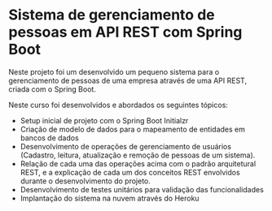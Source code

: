 # Sistema de gerenciamento de pessoas em API REST com Spring Boot
Neste projeto foi um desenvolvido um pequeno sistema para o gerenciamento de pessoas de uma empresa através de uma API REST, criada com o Spring Boot.

Neste curso foi desenvolvidos e abordados os seguintes tópicos:

<ul> 
  <li>Setup inicial de projeto com o Spring Boot Initialzr</li>
  <li>Criação de modelo de dados para o mapeamento de entidades em bancos de dados</li>
  <li>Desenvolvimento de operações de gerenciamento de usuários (Cadastro, leitura, atualização e remoção de pessoas de um sistema).</li>
  <li>Relação de cada uma das operações acima com o padrão arquitetural REST, e a explicação de cada um dos conceitos REST envolvidos durante o desenvolvimento do projeto.</li>
  <li>Desenvolvimento de testes unitários para validação das funcionalidades</li>
  <li>Implantação do sistema na nuvem através do Heroku</li>
</ul>
